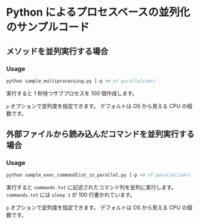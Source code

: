 # Python によるプロセスベースの並列化のサンプルコード

## メソッドを並列実行する場合

### Usage

```bash
python sample_multiprocessing.py [-p <# of parallelism>]
```

実行すると 1 秒待つサブプロセスを 100 個作成します。

`p` オプションで並列度を指定できます。
デフォルトは OS から見える CPU の個数です。

## 外部ファイルから読み込んだコマンドを並列実行する場合

### Usage

```bash
python sample_exec_commandlist_in_parallel.py [-p <# of parallelism>]
```

実行すると `commands.txt` に記述されたコマンド列を並列に実行します。
`commands.txt` には `sleep 1` が 100 行書かれています。

`p` オプションで並列度を指定できます。
デフォルトは OS から見える CPU の個数です。
